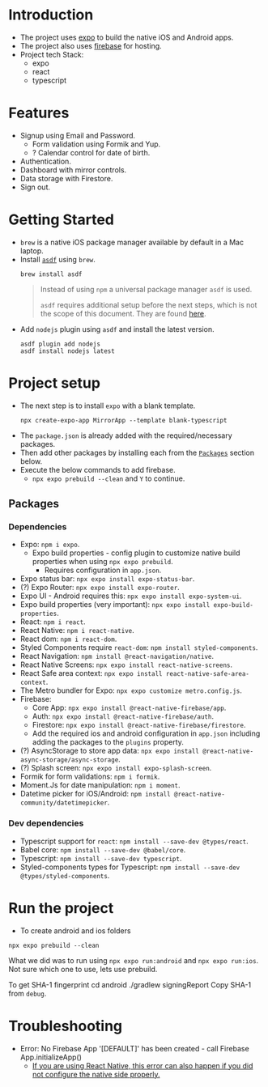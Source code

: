 # Introduction

- The project uses [expo](https://expo.dev/) to build the native iOS and Android apps.
- The project also uses [firebase](https://firebase.google.com/) for hosting.
- Project tech Stack:
    - expo
    - react
    - typescript

# Features

- Signup using Email and Password.
    - Form validation using Formik and Yup.
    - ? Calendar control for date of birth.
- Authentication.
- Dashboard with mirror controls.
- Data storage with Firestore.
- Sign out.

# Getting Started

- `brew` is a native iOS package manager available by default in a Mac laptop.
- Install [`asdf`](https://asdf-vm.com/) using `brew`.
    ```shell
    brew install asdf
    ```
    > Instead of using `npm` a universal package manager `asdf` is used.
    >
    > `asdf` requires additional setup before the next steps, which is not the scope of this document. They are found [here](https://asdf-vm.com/guide/getting-started.html).
- Add `nodejs` plugin using `asdf` and install the latest version.
    ```shell
    asdf plugin add nodejs
    asdf install nodejs latest
    ```

# Project setup

- The next step is to install `expo` with a blank template.
    ```shell
    npx create-expo-app MirrorApp --template blank-typescript
    ```
- The `package.json` is already added with the required/necessary packages.
- Then add other packages by installing each from the [`Packages`](#Packages) section below.
- Execute the below commands to add firebase.
    - `npx expo prebuild --clean` and `Y` to continue.

## Packages

### Dependencies

- Expo: `npm i expo`.
    - Expo build properties - config plugin to customize native build properties when using `npx expo prebuild`.
        - Requires configuration in `app.json`.
- Expo status bar: `npx expo install expo-status-bar`.
- (?) Expo Router: `npx expo install expo-router`.
- Expo UI - Android requires this: `npx expo install expo-system-ui`.
- Expo build properties (very important): `npx expo install expo-build-properties`.
- React: `npm i react`.
- React Native: `npm i react-native`.
- React dom: `npm i react-dom`.
- Styled Components require `react-dom`: `npm install styled-components`.
- React Navigation: `npm install @react-navigation/native`.
- React Native Screens: `npx expo install react-native-screens`.
- React Safe area context: `npx expo install react-native-safe-area-context`.
- The Metro bundler for Expo: `npx expo customize metro.config.js`.
- Firebase:
    - Core App: `npx expo install @react-native-firebase/app`.
    - Auth: `npx expo install @react-native-firebase/auth`.
    - Firestore: `npx expo install @react-native-firebase/firestore`.
    - Add the required ios and android configuration in `app.json` including adding the packages to the `plugins` property.
- (?) AsyncStorage to store app data: `npx expo install @react-native-async-storage/async-storage`.
- (?) Splash screen: `npx expo install expo-splash-screen`. 
- Formik for form validations: `npm i formik`.
- Moment.Js for date manipulation: `npm i moment`.
- Datetime picker for iOS/Android: `npm install @react-native-community/datetimepicker`.

### Dev dependencies

- Typescript support for `react`: `npm install --save-dev @types/react`.
- Babel core: `npm install --save-dev @babel/core`.
- Typescript: `npm install --save-dev typescript`.
- Styled-components types for Typescript: `npm install --save-dev @types/styled-components`.

# Run the project

- To create android and ios folders
```shell
npx expo prebuild --clean
```
What we did was to run using `npx expo run:android` and `npx expo run:ios`. Not sure which one to use, lets use prebuild.

To get SHA-1 fingerprint
cd android
./gradlew signingReport
Copy SHA-1 from `debug`.

# Troubleshooting

- Error: No Firebase App '[DEFAULT]' has been created - call Firebase App.initializeApp()
    - [If you are using React Native, this error can also happen if you did not configure the native side properly.](https://stackoverflow.com/questions/40563140/error-no-firebase-app-default-has-been-created-call-firebase-app-initiali)

